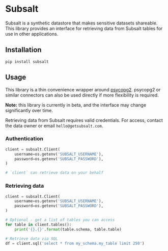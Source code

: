 # Subsalt

Subsalt is a synthetic datastore that makes sensitive datasets shareable. This library provides an interface for retrieving data from Subsalt tables for use in other applications.

## Installation

```
pip install subsalt
```

## Usage

This library is a thin convenience wrapper around [psycopg2](https://pypi.org/project/psycopg2). psycopg2 or similar connectors can also be used directly if more flexibility is required.

**Note:** this library is currently in beta, and the interface may change significantly over time.

Retrieving data from Subsalt requires valid credentials. For access, contact the data owner or email `hello@getsubsalt.com`.

### Authentication

```python
client = subsalt.Client(
    username=os.getenv('SUBSALT_USERNAME'),
    password=os.getenv('SUBSALT_PASSWORD'),
)

# `client` can retrieve data on your behalf
```

### Retrieving data

```python
client = subsalt.Client(
    username=os.getenv('SUBSALT_USERNAME'),
    password=os.getenv('SUBSALT_PASSWORD'),
)

# Optional - get a list of tables you can access
for table in client.tables():
    print('{}.{}'.format(table.schema, table.table)

# Retrieve data via SQL
df = client.sql('select * from my_schema.my_table limit 250')
```